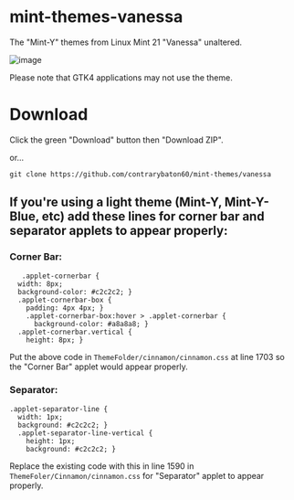 # mint-themes-vanessa
The "Mint-Y" themes from Linux Mint 21 "Vanessa" unaltered.

![image](https://github.com/user-attachments/assets/e21b4ba8-df28-45d5-a3a4-3f84e59a0659)


Please note that GTK4 applications may not use the theme.

# Download

Click the green "Download" button then "Download ZIP".

or...
```
git clone https://github.com/contrarybaton60/mint-themes/vanessa
```

## If you're using a light theme (Mint-Y, Mint-Y-Blue, etc) add these lines for corner bar and separator applets to appear properly:

### Corner Bar:
```
   .applet-cornerbar {
  width: 8px;
  background-color: #c2c2c2; }
  .applet-cornerbar-box {
    padding: 4px 4px; }
    .applet-cornerbar-box:hover > .applet-cornerbar {
      background-color: #a8a8a8; }
  .applet-cornerbar.vertical {
    height: 8px; }
```



Put the above code in `ThemeFolder/cinnamon/cinnamon.css` at line 1703 so the "Corner Bar" applet would appear properly.

### Separator:
```
.applet-separator-line {
  width: 1px;
  background: #c2c2c2; }
  .applet-separator-line-vertical {
    height: 1px;
    background: #c2c2c2; }
```
 Replace the existing code with this in line 1590 in `ThemeFoler/Cinnamon/cinnamon.css` for "Separator" applet to appear properly.

